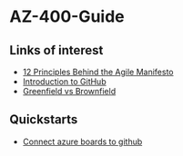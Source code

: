 # AZ-400-Guide

## Links of interest
- [12 Principles Behind the Agile Manifesto](https://www.agilealliance.org/agile101/12-principles-behind-the-agile-manifesto/)
- [Introduction to GitHub](https://learn.microsoft.com/en-us/training/modules/introduction-to-github/)
- [Greenfield vs Brownfield](https://successive.cloud/greenfield-vs-brownfield-development-which-strategy-is-right-for-you/)

## Quickstarts
- [Connect azure boards to github](https://learn.microsoft.com/en-gb/azure/devops/boards/github/connect-to-github?view=azure-devops)

<!-- https://learn.microsoft.com/en-gb/azure/devops/boards/github/connect-to-github?view=azure-devops


https://www.youtube.com/watch?v=QsJdFkMKLN0
https://github.com/MicrosoftLearning/AZ400-DesigningandImplementingMicrosoftDevOpsSolutions
https://microsoftlearning.github.io/AZ400-DesigningandImplementingMicrosoftDevOpsSolutions/Instructions/Labs/AZ400_M00_Validate_lab_environment.html
https://microsoftlearning.github.io/AZ400-DesigningandImplementingMicrosoftDevOpsSolutions/Instructions/Labs/AZ400_M01_L01_Agile_Planning_and_Portfolio_Management_with_Azure_Boards.html


https://microsoftlearning.github.io/AZ400-DesigningandImplementingMicrosoftDevOpsSolutions/



1. https://learn.microsoft.com/en-us/training/modules/describe-types-of-source-control-systems/7-describe-working-git-locally
2. https://learn.microsoft.com/en-us/training/modules/manage-git-branches-workflows/4-explore-git-branch-model-for-continuous-delivery
3. https://learn.microsoft.com/en-us/training/modules/collaborate-pull-requests-azure-repos/3-ex 
4. 
5. https://azuredevopslabs.com//labs/java/sonarqube/
https://azuredevopslabs.com/
https://azuredevopslabs.com//labs/azuredevops/sonarcloud/

https://www.sonarsource.com/products/sonarcloud/

https://git-lfs.com/
https://github.com/newren/git-filter-repo

-->